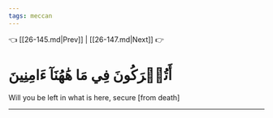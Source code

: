 ```yaml
---
tags: meccan
---
```


👈 [[26-145.md|Prev]] | [[26-147.md|Next]] 👉

# أَتُتۡرَكُونَ فِي مَا هَٰهُنَآ ءَامِنِينَ

Will you be left in what is here, secure [from death]

---

